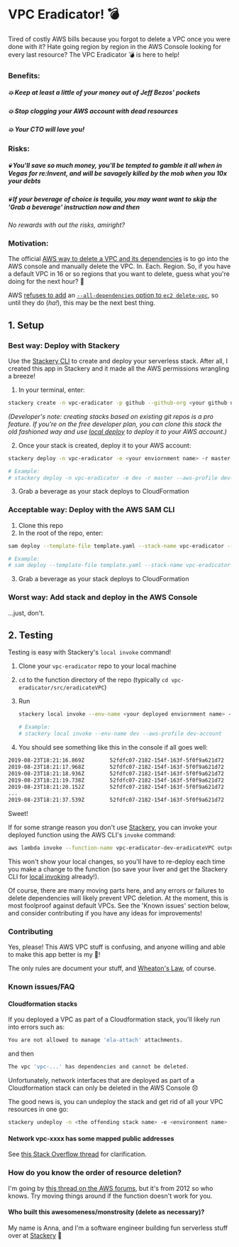 # VPC Eradicator! 💣

Tired of costly AWS bills because you forgot to delete a VPC once you were done with it? Hate going region by region in the AWS Console looking for every last resource? The VPC Eradicator 💣 is here to help!

### Benefits:
##### 💥 Keep at least a little of your money out of Jeff Bezos' pockets
##### 💥 Stop clogging your AWS account with dead resources
##### 💥 Your CTO will love you!

### Risks:
##### 💀 You'll save so much money, you'll be tempted to gamble it all when in Vegas for re:Invent, and will be savagely killed by the mob when you 10x your debts
##### 💀 If your beverage of choice is tequila, you may want want to skip the 'Grab a beverage' instruction now and then

_No rewards with out the risks, amiright?_

### Motivation:

The official [AWS way to delete a VPC and its dependencies](https://aws.amazon.com/premiumsupport/knowledge-center/troubleshoot-dependency-error-delete-vpc/) is to go into the AWS console and manually delete the VPC. In. Each. Region. So, if you have a default VPC in 16 or so regions that you want to delete, guess what you're doing for the next hour? 🤦

AWS [refuses to add](https://forums.aws.amazon.com/thread.jspa?threadID=223412) an [`--all-dependencies` option to `ec2 delete-vpc`](https://github.com/aws/aws-cli/issues/1721), so until they do (_ha!_), this may be the next best thing.

## 1. Setup

### Best way: Deploy with Stackery

Use the [Stackery CLI](https://docs.stackery.io/docs/using-stackery/cli/) to create and deploy your serverless stack. After all, I created this app in Stackery and it made all the AWS permissions wrangling a breeze!

1. In your terminal, enter:

```bash
stackery create -n vpc-eradicator -p github --github-org <your github username> --blueprint-git-url https://github.com/bildungsroman/aws-vpc-eradicator/
```
_(Developer's note: creating stacks based on existing git repos is a pro feature. If you're on the free developer plan, you can clone this stack the old fashioned way and use [local deploy](https://docs.stackery.io/docs/workflow/deploying-serverless-stacks/#local-checkout) to deploy it to your AWS account.)_

2. Once your stack is created, deploy it to your AWS account:

```bash
stackery deploy -n vpc-eradicator -e <your enviornment name> -r master --aws-profile <your AWS account profile>

# Example:
# stackery deploy -n vpc-eradicator -e dev -r master --aws-profile dev-account
```

3. Grab a beverage as your stack deploys to CloudFormation

### Acceptable way: Deploy with the AWS SAM CLI

1. Clone this repo
2. In the root of the repo, enter:

```bash
sam deploy --template-file template.yaml --stack-name vpc-eradicator --profile <your AWS account profile> --region <the AWS region to deploy to>

# Example:
# sam deploy --template-file template.yaml --stack-name vpc-eradicator --profile dev-account --region us-west-2
```

3. Grab a beverage as your stack deploys to CloudFormation

### Worst way: Add stack and deploy in the AWS Console

...just, don't.

## 2. Testing

Testing is easy with Stackery's `local invoke` command!

1. Clone your `vpc-eradicator` repo to your local machine
2. `cd` to the function directory of the repo (typically `cd vpc-eradicator/src/eradicateVPC`)
3. Run

   ```bash
   stackery local invoke --env-name <your deployed enviornment name> --aws-profile <the profile for the AWS account your stack is deployed to>

   # Example:
   # stackery local invoke --env-name dev --aws-profile dev-account
   ```
4. You should see something like this in the console if all goes well:

```bash
2019-08-23T18:21:16.869Z        52fdfc07-2182-154f-163f-5f0f9a621d72    INFO    No VPCs found in ca-central-1, your money is safe for now!
2019-08-23T18:21:17.968Z        52fdfc07-2182-154f-163f-5f0f9a621d72    INFO    No VPCs found in ap-southeast-1, your money is safe for now!
2019-08-23T18:21:18.936Z        52fdfc07-2182-154f-163f-5f0f9a621d72    INFO    No VPCs found in ap-southeast-2, your money is safe for now!
2019-08-23T18:21:19.738Z        52fdfc07-2182-154f-163f-5f0f9a621d72    INFO    No VPCs found in eu-central-1, your money is safe for now!
2019-08-23T18:21:20.152Z        52fdfc07-2182-154f-163f-5f0f9a621d72    INFO    Oh noes! 1 VPC discovered in region us-east-1! Running eradicator.
...
2019-08-23T18:21:37.539Z        52fdfc07-2182-154f-163f-5f0f9a621d72    INFO    'vpc-09dsf5654123eaa' in region 'us-east-1' eradicated! Use that cash for something else!
```
Sweet!

If for some strange reason you don't use [Stackery](https://www.stackery.io/), you can invoke your deployed function using the AWS CLI's `invoke` command:

```bash
aws lambda invoke --function-name vpc-eradicator-dev-eradicateVPC output.log
```

This won't show your local changes, so you'll have to re-deploy each time you make a change to the function (so save your liver and get the Stackery CLI for [local invoking](https://docs.stackery.io/docs/workflow/local-development/) already!).

Of course, there are many moving parts here, and any errors or failures to delete dependencies will likely prevent VPC deletion. At the moment, this is most foolproof against default VPCs. See the 'Known issues' section below, and consider contributing if you have any ideas for improvements!

### Contributing

Yes, please! This AWS VPC stuff is confusing, and anyone willing and able to make this app better is my 🦸!

The only rules are document your stuff, and [Wheaton's Law](https://www.attorneyatwork.com/wheatons-law/), of course.

### Known issues/FAQ

#### Cloudformation stacks

If you deployed a VPC as part of a Cloudformation stack, you'll likely run into errors such as:

```bash
You are not allowed to manage 'ela-attach' attachments.
```
and then

```bash
The vpc 'vpc-...' has dependencies and cannot be deleted.
```

Unfortunately, network interfaces that are deployed as part of a Cloudformation stack can only be deleted in the AWS Console 😞

The good news is, you can undeploy the stack and get rid of all your VPC resources in one go:

```bash
stackery undeploy -n <the offending stack name> -e <environment name>
```

#### Network vpc-xxxx has some mapped public addresses

See [this Stack Overflow thread](https://stackoverflow.com/questions/45027830/cant-delete-aws-internet-gateway) for clarification.

### How do you know the order of resource deletion?

I'm going by [this thread on the AWS forums](https://forums.aws.amazon.com/thread.jspa?threadID=92407), but it's from 2012 so who knows. Try moving things around if the function doesn't work for you.

#### Who built this awesomeness/monstrosity (delete as necessary)?

My name is Anna, and I'm a software engineer building fun serverless stuff over at [Stackery](https://www.stackery.io/) 👋